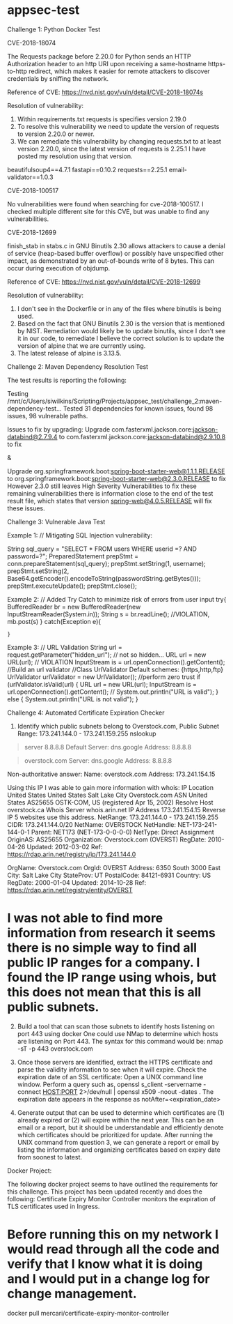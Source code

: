 # appsec-test
Challenge 1: Python Docker Test

CVE-2018-18074

The Requests package before 2.20.0 for Python sends an HTTP Authorization header to an http URI upon receiving a same-hostname https-to-http redirect, which makes it easier for remote attackers to discover credentials by sniffing the network.

Reference of CVE: https://nvd.nist.gov/vuln/detail/CVE-2018-18074s

Resolution of vulnerability:
1. Within requirements.txt requests is specifies version 2.19.0
2. To resolve this vulnerability we need to update the version of requests to version 2.20.0 or newer.
3. We can remediate this vulnerability by changing requests.txt to at least version 2.20.0, since the latest version of requests is 2.25.1 I have posted my resolution using that version.

beautifulsoup4==4.7.1
fastapi==0.10.2
requests==2.25.1
email-validator==1.0.3


CVE-2018-100517

No vulnerabilities were found when searching for cve-2018-100517. I checked multiple different site for this CVE, but was unable to find any vulnerabilities.


CVE-2018-12699

finish_stab in stabs.c in GNU Binutils 2.30 allows attackers to cause a denial of service (heap-based buffer overflow) or possibly have unspecified other impact, as demonstrated by an out-of-bounds write of 8 bytes. This can occur during execution of objdump.


Reference of CVE: https://nvd.nist.gov/vuln/detail/CVE-2018-12699

Resolution of vulnerability:
1. I don't see in the Dockerfile or in any of the files where binutils is being used.
2. Based on the fact that GNU Binutils 2.30 is the version that is mentioned by NIST. Remediation would likely be to update binutils, since I don't see it in our code, to remediate I believe the correct solution is to update the version of alpine that we are currently using.
3. The latest release of alpine is 3.13.5.


Challenge 2: Maven Dependency Resolution Test

The test results is reporting the following:

Testing /mnt/c/Users/siwilkins/Scripting/Projects/appsec_test/challenge_2:maven-dependency-test...
Tested 31 dependencies for known issues, found 98 issues, 98 vulnerable paths.

Issues to fix by upgrading:
Upgrade com.fasterxml.jackson.core:jackson-databind@2.7.9.4 to com.fasterxml.jackson.core:jackson-databind@2.9.10.8 to fix

&

Upgrade org.springframework.boot:spring-boot-starter-web@1.1.1.RELEASE to org.springframework.boot:spring-boot-starter-web@2.3.0.RELEASE to fix
However 2.3.0 still leaves High Severity Vulnerabilities to fix these remaining vulnerabilities there is information close to the end of the test result file, which states that version
spring-web@4.0.5.RELEASE will fix these issues.




Challenge 3: Vulnerable Java Test

Example 1:
// Mitigating SQL Injection vulnerability:

String sql_query = "SELECT * FROM users WHERE userid =? AND password=?";
PreparedStatement prepStmt = conn.prepareStatement(sql_query);
prepStmt.setString(1, username); 
prepStmt.setString(2, Base64.getEncoder().encodeToString(passwordString.getBytes()));
prepStmt.executeUpdate();
prepStmt.close();


Example 2:
// Added Try Catch to minimize risk of errors from user input
	try{
		BufferedReader br = new BufferedReader(new InputStreamReader(System.in));
		String s = br.readLine(); //VIOLATION, 
		mb.post(s)
	}
	catch(Exception e){
			
	}
  
  
  Example 3:
  // URL Validation
String url = request.getParameter("hidden_url"); // not so hidden...
URL url = new URL(url); // VIOLATION 
InputStream is = url.openConnection().getContent();
//Build an url validator 
//Class UrlValidator Default schemes: {https,http,ftp} 
UrlValidator urlValidator = new UrlValidator();
//perform zero trust
if (urlValidator.isValid(url) {
      URL url = new URL(url); 
      InputStream is = url.openConnection().getContent();
//	System.out.println("URL is valid");
    } else {
      	System.out.println("URL is not valid");
    }




Challenge 4: Automated Certificate Expiration Checker

1. Identify which public subnets belong to Overstock.com, 
              Public Subnet Range: 173.241.144.0 - 173.241.159.255
nslookup

> server 8.8.8.8
Default Server:  dns.google
Address:  8.8.8.8

> overstock.com
Server:  dns.google
Address:  8.8.8.8

Non-authoritative answer:
Name:    overstock.com
Address:  173.241.154.15

Using this IP I was able to gain more information with whois:
IP Location	United States United States Salt Lake City Overstock.com
ASN	United States AS25655 OSTK-COM, US (registered Apr 15, 2002)
Resolve Host	overstock.ca
Whois Server	whois.arin.net
IP Address	173.241.154.15
Reverse IP	5 websites use this address.
NetRange:       173.241.144.0 - 173.241.159.255
CIDR:           173.241.144.0/20
NetName:        OVERSTOCK
NetHandle:      NET-173-241-144-0-1
Parent:         NET173 (NET-173-0-0-0-0)
NetType:        Direct Assignment
OriginAS:       AS25655
Organization:   Overstock.com (OVERST)
RegDate:        2010-04-26
Updated:        2012-03-02
Ref:            https://rdap.arin.net/registry/ip/173.241.144.0

OrgName:        Overstock.com
OrgId:          OVERST
Address:        6350 South 3000 East
City:           Salt Lake City
StateProv:      UT
PostalCode:     84121-6931
Country:        US
RegDate:        2000-01-04
Updated:        2014-10-28
Ref:            https://rdap.arin.net/registry/entity/OVERST


# I was not able to find more information from research it seems there is no simple way to find all public IP ranges for a company. I found the IP range using whois, but this does not mean that this is all public subnets.



2. Build a tool that can scan those subnets to identify hosts listening on port 443 using docker
    One could use NMap to determine which hosts are listening on Port 443.
    The syntax for this command would be:
      nmap -sT -p 443 overstock.com
    

3. Once those servers are identified, extract the HTTPS certificate and parse the validity information to see when it will expire.
    Check the expiration date of an SSL certificate:
      Open a UNIX command line window.
      Perform a query such as, openssl s_client -servername <NAME> -connect <HOST:PORT> 2>/dev/null | openssl x509 -noout -dates . The expiration date appears in the response as notAfter=<expiration_date>

4. Generate output that can be used to determine which certificates are (1) already expired or (2) will expire within the next year. This can be an email or a report, but it should be understandable and efficiently denote which certificates should be prioritized for update.
      After running the UNIX command from question 3, we can generate a report or email by listing the information and organizing certificates based on expiry date from soonest to latest.
      


Docker Project:

The following docker project seems to have outlined the requirements for this challenge. This project has been updated recently and does the following:
Certificate Expiry Monitor Controller monitors the expiration of TLS certificates used in Ingress. 

# Before running this on my network I would read through all the code and verify that I know what it is doing and I would put in a change log for change management.
docker pull mercari/certificate-expiry-monitor-controller
